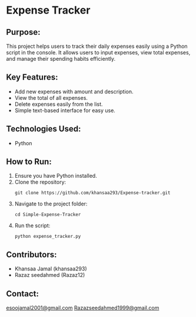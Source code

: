 # Expense Tracker

## Purpose:
This project helps users to track their daily expenses easily using a Python script in the console. It allows users to input expenses, view total expenses, and manage their spending habits efficiently.

## Key Features:
- Add new expenses with amount and description.
- View the total of all expenses.
- Delete expenses easily from the list.
- Simple text-based interface for easy use.

## Technologies Used:
- Python

## How to Run:
1. Ensure you have Python installed.
2. Clone the repository:
   ```
   git clone https://github.com/khansaa293/Expense-tracker.git
   ```
3. Navigate to the project folder:
   ```
   cd Simple-Expense-Tracker
   ```
4. Run the script:
   ```
   python expense_tracker.py
   ```

## Contributors:
- Khansaa Jamal (khansaa293)
- Razaz seedahmed (Razaz12)

## Contact:
esoojamal2001@gmail.com
Razazseedahmed1999@gmail.com
